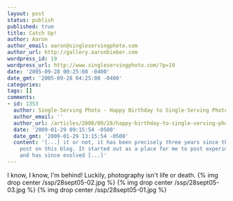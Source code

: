 ```yaml
---
layout: post
status: publish
published: true
title: Catch Up!
author: Aaron
author_email: aaron@singleservingphoto.com
author_url: http://gallery.aaronbieber.com
wordpress_id: 19
wordpress_url: http://www.singleservingphoto.com/?p=19
date: '2005-09-28 00:25:08 -0400'
date_gmt: '2005-09-28 04:25:08 -0400'
categories:
tags: []
comments:
- id: 1353
  author: Single-Serving Photo - Happy Birthday to Single-Serving Photo!
  author_email: ''
  author_url: /articles/2008/09/28/happy-birthday-to-single-serving-photo/
  date: '2009-01-29 09:15:54 -0500'
  date_gmt: '2009-01-29 13:15:54 -0500'
  content: '[...] it or not, it has been precisely three years since the very first
    post on this blog. It started out as a place for me to post experimental photos
    and has since evolved [...]'
---
```

I know, I know, I'm behind! Luckily, photography isn't life or death.
 {% img drop center /ssp/28sept05-02.jpg %}
 {% img drop center /ssp/28sept05-03.jpg %}
 {% img drop center /ssp/28sept05-01.jpg %}
